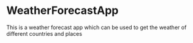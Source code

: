 # WeatherForecastApp
This is a weather forecast app which can be used to get the weather of different countries and places
